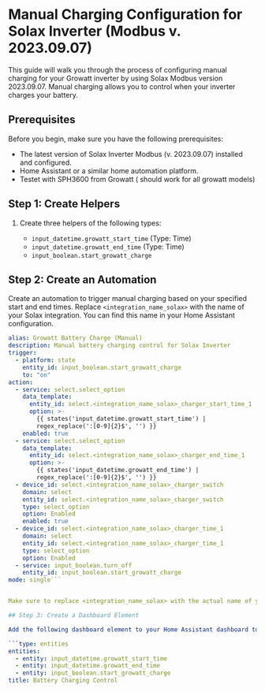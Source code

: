 # Manual Charging Configuration for Solax Inverter (Modbus v. 2023.09.07)

This guide will walk you through the process of configuring manual charging for your Growatt inverter by using Solax Modbus version 2023.09.07. Manual charging allows you to control when your inverter charges your battery.

## Prerequisites

Before you begin, make sure you have the following prerequisites:

- The latest version of Solax Inverter Modbus (v. 2023.09.07) installed and configured.
- Home Assistant or a similar home automation platform.
- Testet with SPH3600 from Growatt ( should work for all growatt models) 

## Step 1: Create Helpers

1. Create three helpers of the following types:

   - `input_datetime.growatt_start_time` (Type: Time)
   - `input_datetime.growatt_end_time` (Type: Time)
   - `input_boolean.start_growatt_charge`

## Step 2: Create an Automation

Create an automation to trigger manual charging based on your specified start and end times. Replace `<integration_name_solax>` with the name of your Solax integration. You can find this name in your Home Assistant configuration.

```yaml
alias: Growatt Battery Charge (Manual)
description: Manual battery charging control for Solax Inverter
trigger:
  - platform: state
    entity_id: input_boolean.start_growatt_charge
    to: "on"
action:
  - service: select.select_option
    data_template:
      entity_id: select.<integration_name_solax>_charger_start_time_1
      option: >-
        {{ states('input_datetime.growatt_start_time') |
        regex_replace(':[0-9]{2}$', '') }}
    enabled: true
  - service: select.select_option
    data_template:
      entity_id: select.<integration_name_solax>_charger_end_time_1
      option: >-
        {{ states('input_datetime.growatt_end_time') |
        regex_replace(':[0-9]{2}$', '') }}
  - device_id: select.<integration_name_solax>_charger_switch
    domain: select
    entity_id: select.<integration_name_solax>_charger_switch
    type: select_option
    option: Enabled
    enabled: true
  - device_id: select.<integration_name_solax>_charger_time_1
    domain: select
    entity_id: select.<integration_name_solax>_charger_time_1
    type: select_option
    option: Enabled
  - service: input_boolean.turn_off
    entity_id: input_boolean.start_growatt_charge
mode: single```


Make sure to replace <integration_name_solax> with the actual name of your Solax integration.

## Step 3: Create a Dashboard Element

Add the following dashboard element to your Home Assistant dashboard to control manual charging:

```type: entities
entities:
  - entity: input_datetime.growatt_start_time
  - entity: input_datetime.growatt_end_time
  - entity: input_boolean.start_growatt_charge
title: Battery Charging Control
```
